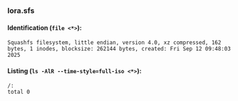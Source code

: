 ### lora.sfs
#### Identification (`file <*>`):
```
Squashfs filesystem, little endian, version 4.0, xz compressed, 162 bytes, 1 inodes, blocksize: 262144 bytes, created: Fri Sep 12 09:48:03 2025
```
#### Listing (`ls -AlR --time-style=full-iso <*>`):
```
/:
total 0
```

